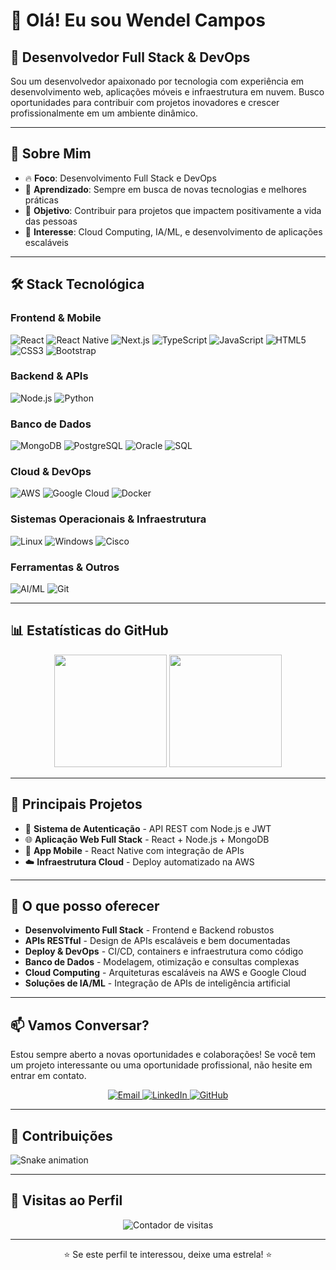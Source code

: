 # 👋 Olá! Eu sou Wendel Campos

## 🚀 Desenvolvedor Full Stack & DevOps

Sou um desenvolvedor apaixonado por tecnologia com experiência em desenvolvimento web, aplicações móveis e infraestrutura em nuvem. Busco oportunidades para contribuir com projetos inovadores e crescer profissionalmente em um ambiente dinâmico.

---

## 💼 Sobre Mim

- 🔥 **Foco**: Desenvolvimento Full Stack e DevOps
- 🌱 **Aprendizado**: Sempre em busca de novas tecnologias e melhores práticas
- 🎯 **Objetivo**: Contribuir para projetos que impactem positivamente a vida das pessoas
- 🚀 **Interesse**: Cloud Computing, IA/ML, e desenvolvimento de aplicações escaláveis

---

## 🛠️ Stack Tecnológica

### **Frontend & Mobile**
![React](https://img.shields.io/badge/React-20232A?style=for-the-badge&logo=react&logoColor=61DAFB)
![React Native](https://img.shields.io/badge/React_Native-20232A?style=for-the-badge&logo=react&logoColor=61DAFB)
![Next.js](https://img.shields.io/badge/Next.js-000000?style=for-the-badge&logo=next.js&logoColor=white)
![TypeScript](https://img.shields.io/badge/TypeScript-007ACC?style=for-the-badge&logo=typescript&logoColor=white)
![JavaScript](https://img.shields.io/badge/JavaScript-F7DF1E?style=for-the-badge&logo=javascript&logoColor=black)
![HTML5](https://img.shields.io/badge/HTML5-E34F26?style=for-the-badge&logo=html5&logoColor=white)
![CSS3](https://img.shields.io/badge/CSS3-1572B6?style=for-the-badge&logo=css3&logoColor=white)
![Bootstrap](https://img.shields.io/badge/Bootstrap-563D7C?style=for-the-badge&logo=bootstrap&logoColor=white)

### **Backend & APIs**
![Node.js](https://img.shields.io/badge/Node.js-43853D?style=for-the-badge&logo=node.js&logoColor=white)
![Python](https://img.shields.io/badge/Python-3776AB?style=for-the-badge&logo=python&logoColor=white)

### **Banco de Dados**
![MongoDB](https://img.shields.io/badge/MongoDB-4EA94B?style=for-the-badge&logo=mongodb&logoColor=white)
![PostgreSQL](https://img.shields.io/badge/PostgreSQL-316192?style=for-the-badge&logo=postgresql&logoColor=white)
![Oracle](https://img.shields.io/badge/Oracle-F80000?style=for-the-badge&logo=oracle&logoColor=black)
![SQL](https://img.shields.io/badge/SQL-000000?style=for-the-badge&logo=sql&logoColor=white)

### **Cloud & DevOps**
![AWS](https://img.shields.io/badge/AWS-FF9900?style=for-the-badge&logo=amazon-aws&logoColor=white)
![Google Cloud](https://img.shields.io/badge/Google_Cloud-4285F4?style=for-the-badge&logo=google-cloud&logoColor=white)
![Docker](https://img.shields.io/badge/Docker-2496ED?style=for-the-badge&logo=docker&logoColor=white)

### **Sistemas Operacionais & Infraestrutura**
![Linux](https://img.shields.io/badge/Linux-FCC624?style=for-the-badge&logo=linux&logoColor=black)
![Windows](https://img.shields.io/badge/Windows-0078D6?style=for-the-badge&logo=windows&logoColor=white)
![Cisco](https://img.shields.io/badge/Cisco-1BA0D7?style=for-the-badge&logo=cisco&logoColor=white)

### **Ferramentas & Outros**
![AI/ML](https://img.shields.io/badge/AI/ML-FF6B6B?style=for-the-badge&logo=openai&logoColor=white)
![Git](https://img.shields.io/badge/Git-F05032?style=for-the-badge&logo=git&logoColor=white)

---

## 📊 Estatísticas do GitHub

<div align="center">
  <img height="180em" src="https://github-readme-stats.vercel.app/api?username=wendelcampos&show_icons=true&theme=dracula&include_all_commits=true&count_private=true"/>
  <img height="180em" src="https://github-readme-stats.vercel.app/api/top-langs/?username=wendelcampos&layout=compact&langs_count=8&theme=dracula"/>
</div>

---

## 🎯 Principais Projetos

- 🔐 **Sistema de Autenticação** - API REST com Node.js e JWT
- 🌐 **Aplicação Web Full Stack** - React + Node.js + MongoDB
- 📱 **App Mobile** - React Native com integração de APIs
- ☁️ **Infraestrutura Cloud** - Deploy automatizado na AWS

---

## 🚀 O que posso oferecer

- **Desenvolvimento Full Stack** - Frontend e Backend robustos
- **APIs RESTful** - Design de APIs escaláveis e bem documentadas
- **Deploy & DevOps** - CI/CD, containers e infraestrutura como código
- **Banco de Dados** - Modelagem, otimização e consultas complexas
- **Cloud Computing** - Arquiteturas escaláveis na AWS e Google Cloud
- **Soluções de IA/ML** - Integração de APIs de inteligência artificial

---

## 📫 Vamos Conversar?

Estou sempre aberto a novas oportunidades e colaborações! Se você tem um projeto interessante ou uma oportunidade profissional, não hesite em entrar em contato.

<div align="center">
  <a href="mailto:waguiatrader@gmail.com">
    <img src="https://img.shields.io/badge/-Gmail-D14836?style=for-the-badge&logo=gmail&logoColor=white" alt="Email">
  </a>
  <a href="https://www.linkedin.com/in/wendel-c-10a3a6207/">
    <img src="https://img.shields.io/badge/-LinkedIn-0077B5?style=for-the-badge&logo=linkedin&logoColor=white" alt="LinkedIn">
  </a>
  <a href="https://github.com/wendelcampos">
    <img src="https://img.shields.io/badge/-GitHub-181717?style=for-the-badge&logo=github&logoColor=white" alt="GitHub">
  </a>
</div>

---

## 🐍 Contribuições

![Snake animation](https://github.com/wendelcampos/wendelcampos/blob/master/output/github-contribution-grid-snake.svg)

---

## 👀 Visitas ao Perfil

<div align="center">
  <img src="https://profile-counter.glitch.me/wendelcampos/count.svg" alt="Contador de visitas" />
</div>

---

<div align="center">
  <p>⭐ Se este perfil te interessou, deixe uma estrela! ⭐</p>
</div>